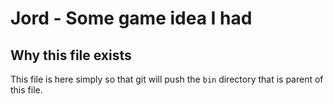 # Jord - Some game idea I had
## Why this file exists
This file is here simply so that git will push the `bin` directory that is parent of this file.